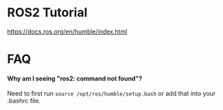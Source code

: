 # ROS2 Tutorial
https://docs.ros.org/en/humble/index.html


# FAQ
#### Why am I seeing "ros2: command not found"? 
Need to first run `source /opt/ros/humble/setup.bash` or add that into your .bashrc file. 
